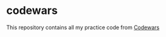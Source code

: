 # codewars

This repository contains all my practice code from [Codewars](https://www.codewars.com/users/dpkreativ)
